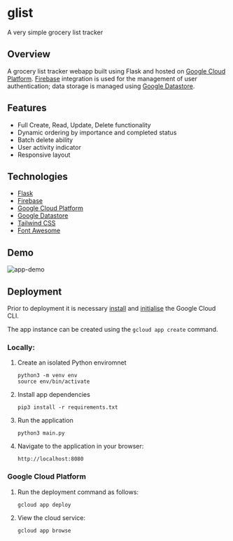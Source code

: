 # glist
A very simple grocery list tracker

## Overview
A grocery list tracker webapp built using Flask and hosted on [Google Cloud Platform](https://cloud.google.com/). [Firebase](https://firebase.google.com/) integration is used for the management of user authentication; data storage is managed using [Google Datastore](https://cloud.google.com/datastore).

## Features

- Full Create, Read, Update, Delete functionality
- Dynamic ordering by importance and completed status
- Batch delete ability
- User activity indicator
- Responsive layout


## Technologies

- [Flask](https://flask.palletsprojects.com/en/2.2.x/)
- [Firebase](https://firebase.google.com/)
- [Google Cloud Platform](https://cloud.google.com/)
- [Google Datastore](https://cloud.google.com/datastore)
- [Tailwind CSS](https://tailwindcss.com/)
- [Font Awesome](https://fontawesome.com/)

## Demo

![app-demo](/docs/glist_demo.gif200)

## Deployment

Prior to deployment it is necessary [install](https://cloud.google.com/sdk/docs/install) and [initialise](https://cloud.google.com/sdk/docs/initializing) the Google Cloud CLI.

The app instance can be created using the `gcloud app create` command.

### Locally:

1. Create an isolated Python enviromnet
    ```
    python3 -m venv env
    source env/bin/activate
    ```
2. Install app dependencies
    ```
    pip3 install -r requirements.txt
    ```
3. Run the application
    ```
    python3 main.py
    ```
4. Navigate to the application in your browser:
    ```
    http://localhost:8080
    ```


### Google Cloud Platform

1. Run the deployment command as follows:
    ```
    gcloud app deploy
    ```

2. View the cloud service:
    ```
    gcloud app browse
    ```